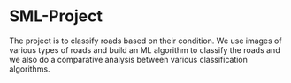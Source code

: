 # SML-Project
The project is to classify roads based on their condition. We use images of various types of roads and build an ML algorithm to classify the roads and we also do 
a comparative analysis between various classification algorithms.
